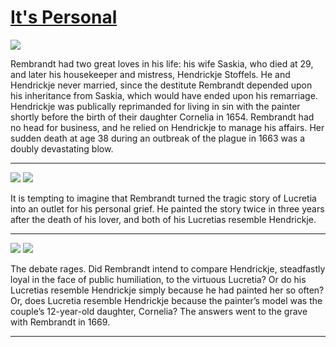 # [It's Personal](http://artstories.artsmia.org/#/stories/1112)

![](http://cdn.dx.artsmia.org/thumbs/tn_2014_TDX_MIAArtStories_285.jpg)

Rembrandt had two great loves in his life: his wife Saskia, who died at 29, and later his housekeeper and mistress, Hendrickje Stoffels. He and Hendrickje never married, since the destitute Rembrandt depended upon his inheritance from Saskia, which would have ended upon his remarriage. Hendrickje was publically reprimanded for living in sin with the painter shortly before the birth of their daughter Cornelia in 1654. Rembrandt had no head for business, and he relied on Hendrickje to manage his affairs. Her sudden death at age 38 during an outbreak of the plague in 1663 was a doubly devastating blow.

---

![](http://cdn.dx.artsmia.org/thumbs/tn_2014_TDX_MIAArtStories_288.jpg)
![](http://cdn.dx.artsmia.org/thumbs/tn_mia_5013801.jpg)

It is tempting to imagine that Rembrandt turned the tragic story of Lucretia into an outlet for his personal grief. He painted the story twice in three years after the death of his lover, and both of his Lucretias resemble Hendrickje.

---

![](http://cdn.dx.artsmia.org/thumbs/tn_2014_TDX_MIAArtStories_391.jpg)
![](http://cdn.dx.artsmia.org/thumbs/tn_2014_TDX_MIAArtStories_393.jpg)

The debate rages. Did Rembrandt intend to compare Hendrickje, steadfastly loyal in the face of public humiliation, to the virtuous Lucretia? Or do his Lucretias resemble Hendrickje simply because he had painted her so often? Or, does Lucretia resemble Hendrickje because the painter’s model was the couple’s 12-year-old daughter, Cornelia? The answers went to the grave with Rembrandt in 1669.

---
